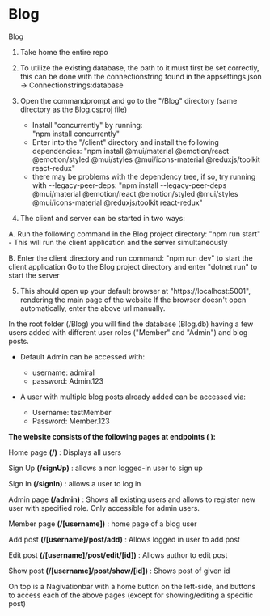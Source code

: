 # Blog
Blog

1. Take home the entire repo
2. To utilize the existing database, the path to it must first be set correctly,
   this can be done with the connectionstring found in the appsettings.json -> Connectionstrings:database

3. Open the commandprompt and go to the "/Blog" directory (same directory as the Blog.csproj file)
   - Install "concurrently" by running:  
   "npm install concurrently"
   - Enter into the "/client" directory and install the following dependencies:
   "npm install @mui/material @emotion/react @emotion/styled @mui/styles @mui/icons-material @reduxjs/toolkit react-redux"
   - there may be problems with the dependency tree, if so, try running with --legacy-peer-deps:
   "npm install --legacy-peer-deps @mui/material @emotion/react @emotion/styled @mui/styles @mui/icons-material @reduxjs/toolkit react-redux"
   
4. The client and server can be started in two ways:

  A. Run the following command in the Blog project directory: "npm run start"
      - This will run the client application and the server simultaneously

  B. Enter the client directory and run command: "npm run dev" to start the client application
     Go to the Blog project directory and enter "dotnet run" to start the server

5. This should open up your default browser at "https://localhost:5001", rendering the main page of the website
   If the browser doesn't open automatically, enter the above url manually.




In the root folder (/Blog) you will find the database (Blog.db) having a few users added with different user roles ("Member" and "Admin") and blog posts.

- Default Admin can be accessed with:
   - username:  admiral
   - password:  Admin.123

- A user with multiple blog posts already added can be accessed via:
   - Username:  testMember
   - Password:  Member.123




**The website consists of the following pages at endpoints ( ):**


Home page   **(/)**               : Displays all users

Sign Up     **(/signUp)**         : allows a non logged-in user to sign up

Sign In     **(/signIn)**         : allows a user to log in 

Admin page  **(/admin)**          : Shows all existing users and allows to register new user with specified role. Only accessible for admin users.

Member page **(/[username])**     : home page of a blog user

Add post    **(/[username]/post/add)**        : Allows logged in user to add post

Edit post   **(/[username]/post/edit/[id])**  : Allows author to edit post

Show post   **(/[username]/post/show/[id])**  : Shows post of given id

On top is a Nagivationbar with a home button on the left-side, and buttons to access each of the above pages (except for showing/editing a specific post)
